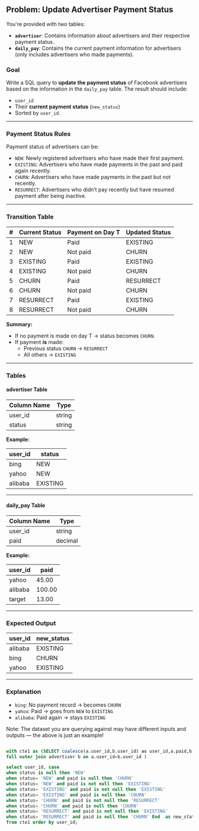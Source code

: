 ## Problem: Update Advertiser Payment Status

You're provided with two tables:

- **`advertiser`**: Contains information about advertisers and their respective payment status.
- **`daily_pay`**: Contains the current payment information for advertisers (only includes advertisers who made payments).

### Goal

Write a SQL query to **update the payment status** of Facebook advertisers based on the information in the `daily_pay` table. The result should include:

- `user_id`
- Their **current payment status** (`new_status`)
- Sorted by `user_id`.

---

### Payment Status Rules

Payment status of advertisers can be:

- `NEW`: Newly registered advertisers who have made their first payment.
- `EXISTING`: Advertisers who have made payments in the past and paid again recently.
- `CHURN`: Advertisers who have made payments in the past but not recently.
- `RESURRECT`: Advertisers who didn’t pay recently but have resumed payment after being inactive.

---

### Transition Table

| # | Current Status | Payment on Day T | Updated Status |
|---|----------------|------------------|----------------|
| 1 | NEW            | Paid             | EXISTING       |
| 2 | NEW            | Not paid         | CHURN          |
| 3 | EXISTING       | Paid             | EXISTING       |
| 4 | EXISTING       | Not paid         | CHURN          |
| 5 | CHURN          | Paid             | RESURRECT      |
| 6 | CHURN          | Not paid         | CHURN          |
| 7 | RESURRECT      | Paid             | EXISTING       |
| 8 | RESURRECT      | Not paid         | CHURN          |

**Summary:**
- If no payment is made on day T → status becomes `CHURN`.
- If payment **is** made:
  - Previous status `CHURN` → `RESURRECT`
  - All others → `EXISTING`

---

### Tables

#### advertiser Table

| Column Name | Type   |
|-------------|--------|
| user_id     | string |
| status      | string |

**Example:**

| user_id | status   |
|---------|----------|
| bing    | NEW      |
| yahoo   | NEW      |
| alibaba | EXISTING |

---

#### daily_pay Table

| Column Name | Type   |
|-------------|--------|
| user_id     | string |
| paid        | decimal |

**Example:**

| user_id | paid  |
|---------|-------|
| yahoo   | 45.00 |
| alibaba | 100.00 |
| target  | 13.00  |

---

### Expected Output

| user_id | new_status |
|---------|------------|
| alibaba | EXISTING   |
| bing    | CHURN      |
| yahoo   | EXISTING   |

---

### Explanation

- `bing`: No payment record → becomes `CHURN`
- `yahoo`: Paid → goes from `NEW` to `EXISTING`
- `alibaba`: Paid again → stays `EXISTING`

Note: The dataset you are querying against may have different inputs and outputs — the above is just an example!

``` sql

with cte1 as (SELECT coalesce(a.user_id,b.user_id) as user_id,a.paid,b.status FROM daily_pay  a 
full outer join advertiser b on a.user_id=b.user_id ) 

select user_id, case 
when status is null then 'NEW'
when status= 'NEW' and paid is null then 'CHURN' 
when status= 'NEW' and paid is not null then 'EXISTING' 
when status= 'EXISTING' and paid is not null then 'EXISTING' 
when status= 'EXISTING' and paid is null then 'CHURN' 
when status= 'CHURN' and paid is not null then 'RESURRECT' 
when status= 'CHURN' and paid is null then 'CHURN' 
when status= 'RESURRECT' and paid is not null then 'EXISTING' 
when status= 'RESURRECT' and paid is null then 'CHURN' End  as new_status
from cte1 order by user_id;
